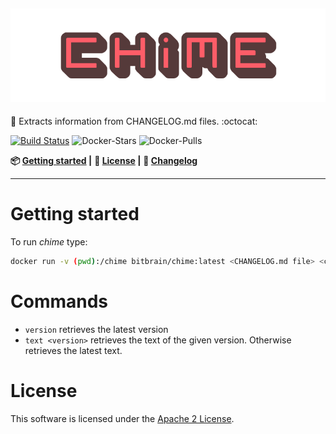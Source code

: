 ![logo](logo.png)
-
:wind_chime: Extracts information from CHANGELOG.md files. :octocat:

[![Build Status](https://travis-ci.org/MyRealityCoding/chime.svg?branch=deploy)](https://travis-ci.org/MyRealityCoding/chime)
![Docker-Stars](https://img.shields.io/docker/stars/bitbrain/chime.svg)
![Docker-Pulls](https://img.shields.io/docker/pulls/bitbrain/chime.svg)

**:package: [Getting started](#getting-started) |**
**:rocket: [License](#license) |**
**:pencil: [Changelog](CHANGELOG.md)**

---

# Getting started

To run *chime* type:
```bash
docker run -v (pwd):/chime bitbrain/chime:latest <CHANGELOG.md file> <command>
```

# Commands

* `version` retrieves the latest version
* `text <version>` retrieves the text of the given version. Otherwise retrieves the latest text.

# License

This software is licensed under the [Apache 2 License](LICENSE).
